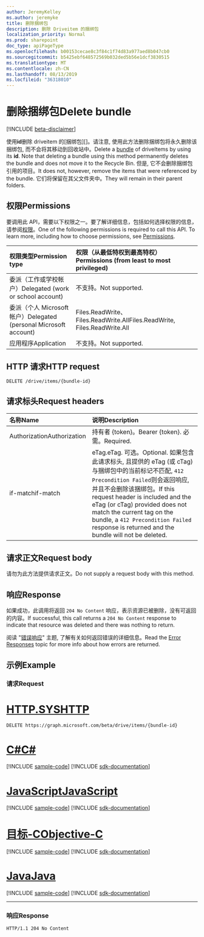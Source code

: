 ```yaml
---
author: JeremyKelley
ms.author: jeremyke
title: 删除捆绑包
description: 删除 Driveitem 的捆绑包
localization_priority: Normal
ms.prod: sharepoint
doc_type: apiPageType
ms.openlocfilehash: b00153cecae8c3f84c1f74d83a977aed8b047cb0
ms.sourcegitcommit: b5425ebf648572569b032ded5b56e1dcf3830515
ms.translationtype: MT
ms.contentlocale: zh-CN
ms.lasthandoff: 08/13/2019
ms.locfileid: "36318010"
---
```

# <a name="delete-bundle"></a><span data-ttu-id="f4267-103">删除捆绑包</span><span class="sxs-lookup"><span data-stu-id="f4267-103">Delete bundle</span></span>

[!INCLUDE [beta-disclaimer](../../includes/beta-disclaimer.md)]

<span data-ttu-id="f4267-104">使用**id**删除 driveitem 的[捆绑包][]。请注意, 使用此方法删除捆绑包将永久删除该捆绑包, 而不会将其移动到回收站中。</span><span class="sxs-lookup"><span data-stu-id="f4267-104">Delete a [bundle][] of driveItems by using its **id**. Note that deleting a bundle using this method permanently deletes the bundle and does not move it to the Recycle Bin.</span></span>
<span data-ttu-id="f4267-105">但是, 它不会删除捆绑包引用的项目。</span><span class="sxs-lookup"><span data-stu-id="f4267-105">It does not, however, remove the items that were referenced by the bundle.</span></span>
<span data-ttu-id="f4267-106">它们将保留在其父文件夹中。</span><span class="sxs-lookup"><span data-stu-id="f4267-106">They will remain in their parent folders.</span></span>

## <a name="permissions"></a><span data-ttu-id="f4267-107">权限</span><span class="sxs-lookup"><span data-stu-id="f4267-107">Permissions</span></span>

<span data-ttu-id="f4267-p102">要调用此 API，需要以下权限之一。要了解详细信息，包括如何选择权限的信息，请参阅[权限](/graph/permissions-reference)。</span><span class="sxs-lookup"><span data-stu-id="f4267-p102">One of the following permissions is required to call this API. To learn more, including how to choose permissions, see [Permissions](/graph/permissions-reference).</span></span>

|<span data-ttu-id="f4267-110">权限类型</span><span class="sxs-lookup"><span data-stu-id="f4267-110">Permission type</span></span>      | <span data-ttu-id="f4267-111">权限（从最低特权到最高特权）</span><span class="sxs-lookup"><span data-stu-id="f4267-111">Permissions (from least to most privileged)</span></span>              |
|:--------------------|:---------------------------------------------------------|
|<span data-ttu-id="f4267-112">委派（工作或学校帐户）</span><span class="sxs-lookup"><span data-stu-id="f4267-112">Delegated (work or school account)</span></span> | <span data-ttu-id="f4267-113">不支持。</span><span class="sxs-lookup"><span data-stu-id="f4267-113">Not supported.</span></span>                             |
|<span data-ttu-id="f4267-114">委派（个人 Microsoft 帐户）</span><span class="sxs-lookup"><span data-stu-id="f4267-114">Delegated (personal Microsoft account)</span></span> | <span data-ttu-id="f4267-115">Files.ReadWrite、Files.ReadWrite.All</span><span class="sxs-lookup"><span data-stu-id="f4267-115">Files.ReadWrite, Files.ReadWrite.All</span></span>   |
|<span data-ttu-id="f4267-116">应用程序</span><span class="sxs-lookup"><span data-stu-id="f4267-116">Application</span></span>          | <span data-ttu-id="f4267-117">不支持。</span><span class="sxs-lookup"><span data-stu-id="f4267-117">Not supported.</span></span>                                           |

## <a name="http-request"></a><span data-ttu-id="f4267-118">HTTP 请求</span><span class="sxs-lookup"><span data-stu-id="f4267-118">HTTP request</span></span>

<!-- { "blockType": "ignored" } -->

```http
DELETE /drive/items/{bundle-id}
```

## <a name="request-headers"></a><span data-ttu-id="f4267-119">请求标头</span><span class="sxs-lookup"><span data-stu-id="f4267-119">Request headers</span></span>

| <span data-ttu-id="f4267-120">名称</span><span class="sxs-lookup"><span data-stu-id="f4267-120">Name</span></span>          | <span data-ttu-id="f4267-121">说明</span><span class="sxs-lookup"><span data-stu-id="f4267-121">Description</span></span>  |
|:------------- |:------------ |
| <span data-ttu-id="f4267-122">Authorization</span><span class="sxs-lookup"><span data-stu-id="f4267-122">Authorization</span></span> | <span data-ttu-id="f4267-123">持有者 \{token\}。</span><span class="sxs-lookup"><span data-stu-id="f4267-123">Bearer \{token\}.</span></span> <span data-ttu-id="f4267-124">必需。</span><span class="sxs-lookup"><span data-stu-id="f4267-124">Required.</span></span> |
| <span data-ttu-id="f4267-125">if-match</span><span class="sxs-lookup"><span data-stu-id="f4267-125">if-match</span></span>      | <span data-ttu-id="f4267-126">eTag.</span><span class="sxs-lookup"><span data-stu-id="f4267-126">eTag.</span></span> <span data-ttu-id="f4267-127">可选。</span><span class="sxs-lookup"><span data-stu-id="f4267-127">Optional.</span></span> <span data-ttu-id="f4267-128">如果包含此请求标头, 且提供的 eTag (或 cTag) 与捆绑包中的当前标记不匹配, `412 Precondition Failed`则会返回响应, 并且不会删除该捆绑包。</span><span class="sxs-lookup"><span data-stu-id="f4267-128">If this request header is included and the eTag (or cTag) provided does not match the current tag on the bundle, a `412 Precondition Failed` response is returned and the bundle will not be deleted.</span></span>

## <a name="request-body"></a><span data-ttu-id="f4267-129">请求正文</span><span class="sxs-lookup"><span data-stu-id="f4267-129">Request body</span></span>

<span data-ttu-id="f4267-130">请勿为此方法提供请求正文。</span><span class="sxs-lookup"><span data-stu-id="f4267-130">Do not supply a request body with this method.</span></span>

## <a name="response"></a><span data-ttu-id="f4267-131">响应</span><span class="sxs-lookup"><span data-stu-id="f4267-131">Response</span></span>

<span data-ttu-id="f4267-132">如果成功，此调用将返回 `204 No Content` 响应，表示资源已被删除，没有可返回的内容。</span><span class="sxs-lookup"><span data-stu-id="f4267-132">If successful, this call returns a `204 No Content` response to indicate that resource was deleted and there was nothing to return.</span></span>

<span data-ttu-id="f4267-133">阅读 "[错误响应][error-response]" 主题, 了解有关如何返回错误的详细信息。</span><span class="sxs-lookup"><span data-stu-id="f4267-133">Read the [Error Responses][error-response] topic for more info about how errors are returned.</span></span>

## <a name="example"></a><span data-ttu-id="f4267-134">示例</span><span class="sxs-lookup"><span data-stu-id="f4267-134">Example</span></span>

### <a name="request"></a><span data-ttu-id="f4267-135">请求</span><span class="sxs-lookup"><span data-stu-id="f4267-135">Request</span></span>


# <a name="httptabhttp"></a>[<span data-ttu-id="f4267-136">HTTP.SYS</span><span class="sxs-lookup"><span data-stu-id="f4267-136">HTTP</span></span>](#tab/http)
<!-- { "blockType": "request", "name": "delete-bundle" } -->

```http
DELETE https://graph.microsoft.com/beta/drive/items/{bundle-id}
```
# <a name="ctabcsharp"></a>[<span data-ttu-id="f4267-137">C#</span><span class="sxs-lookup"><span data-stu-id="f4267-137">C#</span></span>](#tab/csharp)
[!INCLUDE [sample-code](../includes/snippets/csharp/delete-bundle-csharp-snippets.md)]
[!INCLUDE [sdk-documentation](../includes/snippets/snippets-sdk-documentation-link.md)]

# <a name="javascripttabjavascript"></a>[<span data-ttu-id="f4267-138">JavaScript</span><span class="sxs-lookup"><span data-stu-id="f4267-138">JavaScript</span></span>](#tab/javascript)
[!INCLUDE [sample-code](../includes/snippets/javascript/delete-bundle-javascript-snippets.md)]
[!INCLUDE [sdk-documentation](../includes/snippets/snippets-sdk-documentation-link.md)]

# <a name="objective-ctabobjc"></a>[<span data-ttu-id="f4267-139">目标-C</span><span class="sxs-lookup"><span data-stu-id="f4267-139">Objective-C</span></span>](#tab/objc)
[!INCLUDE [sample-code](../includes/snippets/objc/delete-bundle-objc-snippets.md)]
[!INCLUDE [sdk-documentation](../includes/snippets/snippets-sdk-documentation-link.md)]

# <a name="javatabjava"></a>[<span data-ttu-id="f4267-140">Java</span><span class="sxs-lookup"><span data-stu-id="f4267-140">Java</span></span>](#tab/java)
[!INCLUDE [sample-code](../includes/snippets/java/delete-bundle-java-snippets.md)]
[!INCLUDE [sdk-documentation](../includes/snippets/snippets-sdk-documentation-link.md)]

---


### <a name="response"></a><span data-ttu-id="f4267-141">响应</span><span class="sxs-lookup"><span data-stu-id="f4267-141">Response</span></span>

<!-- { "blockType": "response" } -->

```http
HTTP/1.1 204 No Content
```


[bundle]: ../resources/bundle.md
[error-response]: /graph/errors

<!-- {
  "type": "#page.annotation",
  "description": "Delete a bundle from OneDrive",
  "keywords": "delete,existing bundle,onedrive",
  "section": "documentation",
  "tocPath": "Bundles/Delete"
} -->
